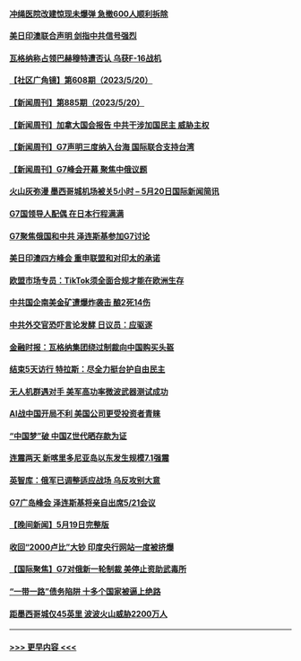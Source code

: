 #### [冲绳医院改建惊现未爆弹 急撤600人顺利拆除](../pages/prog202/a103717172.md?t=05211543) 
#### [美日印澳联合声明 剑指中共信号强烈](../pages/prog202/a103717117.md?t=05211543) 
#### [瓦格纳称占领巴赫穆特遭否认 乌获F-16战机](../pages/prog202/a103716959.md?t=05211543) 
#### [【社区广角镜】第608期（2023/5/20）](../pages/prog202/a103717004.md?t=05211543) 
#### [【新闻周刊】第885期（2023/5/20）](../pages/prog202/a103717029.md?t=05211543) 
#### [【新闻周刊】加拿大国会报告 中共干涉加国民主 威胁主权](../pages/prog202/a103717018.md?t=05211543) 
#### [【新闻周刊】G7声明三度纳入台海 国际联合支持台湾](../pages/prog202/a103717022.md?t=05211543) 
#### [【新闻周刊】G7峰会开幕 聚焦中俄议题](../pages/prog202/a103717024.md?t=05211543) 
#### [火山灰弥漫 墨西哥城机场被关5小时 – 5月20日国际新闻简讯](../pages/prog202/a103716960.md?t=05211543) 
#### [G7国领导人配偶 在日本行程满满](../pages/prog202/a103716961.md?t=05211543) 
#### [G7聚焦俄国和中共 泽连斯基参加G7讨论](../pages/prog202/a103716862.md?t=05211543) 
#### [美日印澳四方峰会 重申联盟和对印太的承诺](../pages/prog202/a103716954.md?t=05211543) 
#### [欧盟市场专员：TikTok须全面合规才能在欧洲生存](../pages/prog202/a103716934.md?t=05211543) 
#### [中共国企南美金矿遭爆炸袭击 酿2死14伤](../pages/prog202/a103716921.md?t=05211543) 
#### [中共外交官恐吓言论发酵 日议员：应驱逐](../pages/prog202/a103716864.md?t=05211543) 
#### [金融时报：瓦格纳集团绕过制裁向中国购买头盔](../pages/prog202/a103716857.md?t=05211543) 
#### [结束5天访行 特拉斯：尽全力挺台护自由民主](../pages/prog202/a103716859.md?t=05211543) 
#### [无人机群遇对手 美军高功率微波武器测试成功](../pages/prog202/a103716800.md?t=05211543) 
#### [AI战中国开局不利 美国公司更受投资者青睐](../pages/prog202/a103716803.md?t=05211543) 
#### [“中国梦”破 中国Z世代晒存款为证](../pages/prog202/a103716807.md?t=05211543) 
#### [连震两天 新喀里多尼亚岛以东发生规模7.1强震](../pages/prog202/a103716774.md?t=05211543) 
#### [英智库：俄军已调整适应战场 乌反攻别大意](../pages/prog202/a103716771.md?t=05211543) 
#### [G7广岛峰会 泽连斯基将亲自出席5/21会议](../pages/prog202/a103716723.md?t=05211543) 
#### [【晚间新闻】5月19日完整版](../pages/prog202/a103716631.md?t=05211543) 
#### [收回“2000卢比”大钞 印度央行网站一度被挤爆](../pages/prog202/a103716684.md?t=05211543) 
#### [【国际聚焦】G7对俄新一轮制裁 美停止资助武毒所](../pages/prog202/a103716626.md?t=05211543) 
#### [“一带一路”债务陷阱 十多个国家被逼上绝路](../pages/prog202/a103716632.md?t=05211543) 
#### [距墨西哥城仅45英里 波波火山威胁2200万人](../pages/prog202/a103716531.md?t=05211543) 

----
#### [ >>> 更早内容 <<< ](../indexes/prog202-earlier.md)
